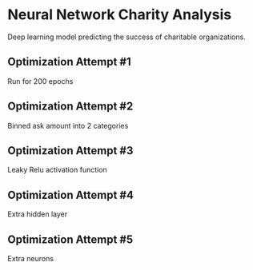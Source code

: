 ﻿# Neural Network Charity Analysis
Deep learning model predicting the success of charitable organizations.

## Optimization Attempt #1
Run for 200 epochs

## Optimization Attempt #2
Binned ask amount into 2 categories

## Optimization Attempt #3
Leaky Relu activation function

## Optimization Attempt #4
Extra hidden layer

## Optimization Attempt #5
Extra neurons

